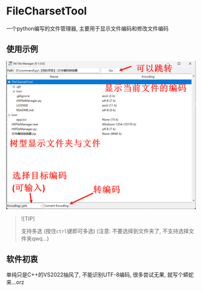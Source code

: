 # FileCharsetTool
一个python编写的文件管理器, 主要用于显示文件编码和修改文件编码

## 使用示例

![image-20240526175219177](./imgs/image-20240526175219177.png)

> ![TIP]
>
> 支持多选 (按住`ctrl`键即可多选)  (注意: 不要选择到文件夹了, 不支持选择文件夹qwq...)



## 软件初衷

单纯只是C++的VS2022抽风了, 不能识别UTF-8编码, 很多尝试无果, 就写个蟒蛇来...orz